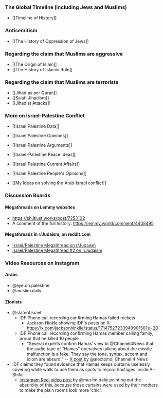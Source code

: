 ### The Global Timeline (including Jews and Muslims)
- [[Timeline of History]]

### Antisemitism
- [[The History of Oppression of Jews]]
### Regarding the claim that Muslims are aggressive
- [[The Origin of Islam]]
- [[The History of Islamic Rule]]
### Regarding the claim that Muslims are terrorists
- [[Jihad as per Quran]]
- [[Salafi Jihadism]]
- [[Jihadist Attacks]]
### More on Israel-Palestine Conflict
- [[Israel Palestine Data]]
- [[Israel Palestine Opinions]]
- [[Israel Palestine Arguments]]
- [[Israel-Palestine Peace Ideas]]
- [[Israel Palestine Current Affairs]]
- [[Israel Palestine People's Opinions]]

- [[My Ideas on solving the Arab-Israel conflict]]

### Discussion Boards
#### Megathreads on Lemmy websites
- https://sh.itjust.works/post/7253102
- A comment of the full history: https://lemmy.world/comment/4408495
#### Megathreads in r/Judaism, on reddit.com
- [Israel/Palestine Megathread on r/Judaism](https://old.reddit.com/r/Judaism/comments/17261bw/israelpalestine_megathread/)
- [Israel/Palestine Megathread #2 on r/Judaism](https://old.reddit.com/r/Judaism/comments/172poze/israelpalestine_megathread_2/)
### Video Resources on Instagram
#### Arabs
- @eye.on.palestine
- @muslim.daily
#### Zionists
- @stateofisrael
	- IDF Phone call recording confirming Hamas failed rockets
		- Jackson Hinkle showing IDF's posts on X: https://x.com/jacksonhinklle/status/1714752723394990150?s=20
	- IDF Phone call recording confirming Hamas member calling family, proud that he killed 10 people
		- "Several experts confirm Hamas’ view to @Channel4News that the audio tape of “Hamas” operatives talking about the missile malfunction is a fake. They say the tone, syntax, accent and idiom are absurd." -- [X post](https://x.com/alextomo/status/1714670858914894046?s=20) by @alextomo, Channel 4 News
- IDF claims they found evidence that Hamas keeps curtains uselessly covering white walls to use them as spots to record hostages inside Al-Shifa
	- [Instagram Reel video post](https://www.instagram.com/reel/Czvtj-Rss75/) by @muslim.daily pointing out the absurdity of this, because those curtains were used by their mothers to make the plain rooms look more 'chic'.